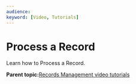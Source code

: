 ```yaml
---
audience: 
keyword: [Video, Tutorials]
---
```


# Process a Record

Learn how to Process a Record.

  

**Parent topic:**[Records Management video tutorials](../topics/alfresco-video-tutorials-rm.md)

